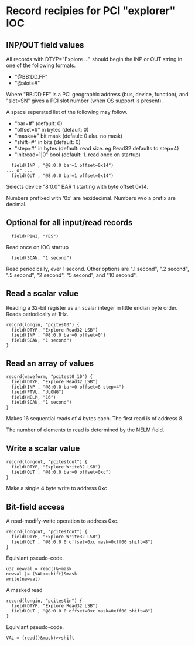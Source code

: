 Record recipies for PCI "explorer" IOC
======================================

INP/OUT field values
--------------------

All records with DTYP="Explore ..." should begin the INP or OUT string
in one of the following formats.

* "@BB:DD.FF"
* "@slot=#"

Where "BB:DD.FF" is a PCI geographic address (bus, device, function),
and "slot=SN" gives a PCI slot number (when OS support is present).

A space seperated list of the following may follow.

* "bar=#" (default: 0)
* "offset=#" in bytes (default: 0)
* "mask=#" bit mask (default: 0 aka. no mask)
* "shift=#" in bits (default: 0)
* "step=#" in bytes (default: read size.  eg Read32 defaults to step=4)
* "initread=1|0" bool (default: 1.  read once on startup)

```
  field(INP , "@8:0.0 bar=1 offset=0x14")
... or ...
  field(OUT , "@8:0.0 bar=1 offset=0x14")
```

Selects device "8:0.0" BAR 1 starting with byte offset 0x14.

Numbers prefixed with '0x' are hexidecimal.  Numbers w/o a prefix are decimal.

Optional for all input/read records
-----------------------------------

```
  field(PINI, "YES")
```

Read once on IOC startup

```
  field(SCAN, "1 second")
```

Read periodically, ever 1 second.  Other options are ".1 second", ".2 second",
".5 second", "2 second", "5 second", and "10 second".


Read a scalar value
-------------------

Reading a 32-bit register as an scalar integer in little endian byte order.
Reads periodically at 1Hz.

```
record(longin, "pcitest0") {
  field(DTYP, "Explore Read32 LSB")
  field(INP , "@8:0.0 bar=0 offset=0")
  field(SCAN, "1 second")
}
```

Read an array of values
-----------------------

```
record(waveform, "pcitest0_10") {
  field(DTYP, "Explore Read32 LSB")
  field(INP , "@8:0.0 bar=0 offset=8 step=4")
  field(FTVL, "ULONG")
  field(NELM, "16")
  field(SCAN, "1 second")
}
```

Makes 16 sequential reads of 4 bytes each.
The first read is of address 8.

The number of elements to read is determined by the NELM field.

Write a scalar value
--------------------

```
record(longout, "pcitestout") {
  field(DTYP, "Explore Write32 LSB")
  field(OUT , "@8:0.0 bar=0 offset=0xc")
}
```

Make a single 4 byte write to address 0xc

Bit-field access
----------------

A read-modify-write operation to address 0xc.

```
record(longout, "pcitestout") {
  field(DTYP, "Explore Write32 LSB")
  field(OUT , "@8:0.0 0 offset=0xc mask=0xff00 shift=8")
}
```

Equivlant pseudo-code.

```
u32 newval = read()&~mask
newval |= (VAL<<shift)&mask
write(newval)
```

A masked read

```
record(longin, "pcitestin") {
  field(DTYP, "Explore Read32 LSB")
  field(OUT , "@8:0.0 0 offset=0xc mask=0xff00 shift=8")
}
```

Equivlant pseudo-code.

```
VAL = (read()&mask)>>shift
```
